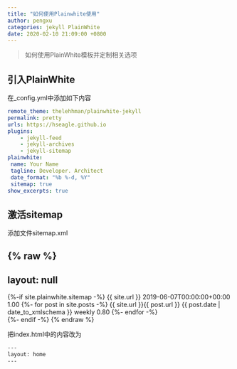 ```yaml
---
title: "如何使用Plainwhite使用"
author: pengxu
categories: jekyll PlainWhite
date: 2020-02-10 21:09:00 +0800
---
```


> 如何使用PlainWhite模板并定制相关选项

## 引入PlainWhite

在_config.yml中添加如下内容

```yml
remote_theme: thelehhman/plainwhite-jekyll
permalink: pretty
urls: https://hseagle.github.io
plugins:
    - jekyll-feed
    - jekyll-archives
    - jekyll-sitemap
plainwhite:
 name: Your Name
 tagline: Developer. Architect
 date_format: "%b %-d, %Y"
 sitemap: true
show_excerpts: true
```

## 激活sitemap

添加文件sitemap.xml

{% raw %}
---
layout: null
---
{%-if site.plainwhite.sitemap -%}
    <?xml version="1.0" encoding="UTF-8"?>
    <urlset
        xmlns="http://www.sitemaps.org/schemas/sitemap/0.9"
        xmlns:xsi="http://www.w3.org/2001/XMLSchema-instance"
        xsi:schemaLocation="http://www.sitemaps.org/schemas/sitemap/0.9
                http://www.sitemaps.org/schemas/sitemap/0.9/sitemap.xsd">
        <url>
            <loc>{{ site.url }}</loc>
            <lastmod>2019-06-07T00:00:00+00:00</lastmod>
            <priority>1.00</priority>
        </url>
        {%- for post in site.posts -%}
            <url>
                <loc>{{ site.url }}{{ post.url }}</loc>
                <lastmod>{{ post.date | date_to_xmlschema }}</lastmod>
                <changefreq>weekly</changefreq>
                <priority>0.80</priority>
            </url>
        {%- endfor -%}
    </urlset>    
{%- endif -%}
{% endraw %}

把index.html中的内容改为

```html
---
layout: home
---
```
